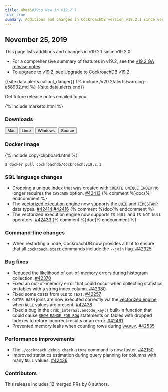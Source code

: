 ```yaml
---
title: What&#39;s New in v19.2.1
toc: true
summary: Additions and changes in CockroachDB version v19.2.1 since version v19.2.0
---
```


## November 25, 2019

This page lists additions and changes in v19.2.1 since v19.2.0.

- For a comprehensive summary of features in v19.2, see the [v19.2 GA release notes](v19.2.0.html).
- To upgrade to v19.2, see [Upgrade to CockroachDB v19.2](../v19.2/upgrade-cockroach-version.html)

{{site.data.alerts.callout_danger}}
{% include /v20.2/alerts/warning-a58932.md %}
{{site.data.alerts.end}}

Get future release notes emailed to you:

{% include marketo.html %}

### Downloads

<div id="os-tabs" class="clearfix os-tabs_button-outline-primary">
    <a href="https://binaries.cockroachdb.com/cockroach-v19.2.1.darwin-10.9-amd64.tgz"><button id="mac" data-eventcategory="mac-binary-release-notes">Mac</button></a>
    <a href="https://binaries.cockroachdb.com/cockroach-v19.2.1.linux-amd64.tgz"><button id="linux" data-eventcategory="linux-binary-release-notes">Linux</button></a>
    <a href="https://binaries.cockroachdb.com/cockroach-v19.2.1.windows-6.2-amd64.zip"><button id="windows" data-eventcategory="windows-binary-release-notes">Windows</button></a>
    <a href="https://binaries.cockroachdb.com/cockroach-v19.2.1.src.tgz"><button id="source" data-eventcategory="source-release-notes">Source</button></a>
</div>

### Docker image

{% include copy-clipboard.html %}
~~~shell
$ docker pull cockroachdb/cockroach:v19.2.1
~~~

### SQL language changes

- [Dropping a unique index](../v19.2/drop-index.html) that was created with [`CREATE UNIQUE INDEX`](../v19.2/create-index.html) no longer requires the `CASCADE` option. [#42413][#42413] {% comment %}doc{% endcomment %}
- The [vectorized execution engine](../v19.2/vectorized-execution.html) now supports the [`UUID`](../v19.2/uuid.html) and [`TIMESTAMP`](../v19.2/timestamp.html) data types. [#42414][#42414] [#42416][#42416] {% comment %}doc{% endcomment %}
- The vectorized execution engine now supports `IS NULL` and `IS NOT NULL` operators. [#42433][#42433] {% comment %}doc{% endcomment %}

### Command-line changes

- When restarting a node, CockroachDB now provides a hint to ensure that all [`cockroach start`](../v19.2/cockroach-start.html) commands include the `--join` flag. [#42325][#42325]

### Bug fixes

- Reduced the likelihood of out-of-memory errors during histogram collection. [#42370][#42370]
- Fixed an out-of-memory error that could occur when collecting statistics on tables with a string index column. [#42380][#42380]
- Fixed some casts from `OID` to `TEXT`. [#42257][#42257]
- `OUTER HASH` joins are now executed correctly via the [vectorized engine](../v19.2/vectorized-execution.html) when `NULL` values are present. [#42438][#42438]
- Fixed a bug in the `crdb_internal.encode_key()` built-in function that could cause [`SHOW RANGE FOR ROW`](../v19.2/show-range-for-row.html) statements on tables with dropped indexes to return incorrect results or an error. [#42461][#42461]
- Prevented memory leaks when counting rows during [`BACKUP`](../v19.2/backup.html). [#42535][#42535]

### Performance improvements

- The `./cockroach debug check-store` command is now faster. [#42150][#42150]
- Improved statistics estimation during query planning for columns with many `NULL` values. [#42436][#42436]

### Contributors

This release includes 12 merged PRs by 8 authors.

[#42150]: https://github.com/cockroachdb/cockroach/pull/42150
[#42257]: https://github.com/cockroachdb/cockroach/pull/42257
[#42370]: https://github.com/cockroachdb/cockroach/pull/42370
[#42380]: https://github.com/cockroachdb/cockroach/pull/42380
[#42413]: https://github.com/cockroachdb/cockroach/pull/42413
[#42414]: https://github.com/cockroachdb/cockroach/pull/42414
[#42416]: https://github.com/cockroachdb/cockroach/pull/42416
[#42433]: https://github.com/cockroachdb/cockroach/pull/42433
[#42436]: https://github.com/cockroachdb/cockroach/pull/42436
[#42438]: https://github.com/cockroachdb/cockroach/pull/42438
[#42461]: https://github.com/cockroachdb/cockroach/pull/42461
[#42535]: https://github.com/cockroachdb/cockroach/pull/42535
[#42325]: https://github.com/cockroachdb/cockroach/pull/42325
